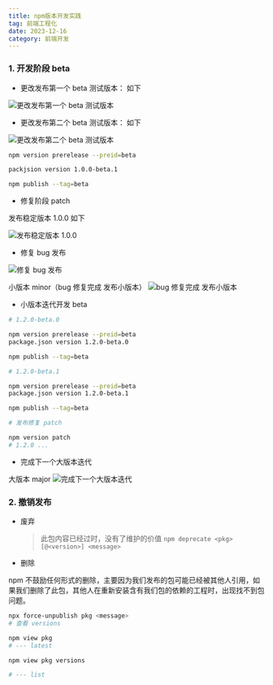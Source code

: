 ```yaml
---
title: npm版本开发实践
tag: 前端工程化
date: 2023-12-16
category: 前端开发
---
```


### 1. 开发阶段 beta

- 更改发布第一个 beta 测试版本： 如下

![更改发布第一个 beta 测试版本](https://pic4.zhimg.com/80/v2-bd3d93e723ebf4f823b1f232abab5c77_720w.webp)

- 更改发布第二个 beta 测试版本： 如下

![更改发布第二个 beta 测试版本](https://pic4.zhimg.com/80/v2-85e22b693c0e16347bd62faddea6ee1f_720w.webp)

```bash
npm version prerelease --preid=beta

packjsion version 1.0.0-beta.1

npm publish --tag=beta
```

- 修复阶段 patch

发布稳定版本 1.0.0 如下

![发布稳定版本 1.0.0](https://pic4.zhimg.com/80/v2-9e33f807d3f786a2948006a75fb6bf27_720w.webp)

- 修复 bug 发布

![修复 bug 发布](https://pic2.zhimg.com/80/v2-9bf8ef6b1e31a94799afce778e709265_720w.webp)

小版本 minor（bug 修复完成 发布小版本）
![bug 修复完成 发布小版本](https://pic3.zhimg.com/80/v2-c8b414d06d48e957941ac4556b21fdba_720w.webp)

- 小版本迭代开发 beta

```bash
# 1.2.0-beta.0

npm version prerelease --preid=beta
package.json version 1.2.0-beta.0

npm publish --tag=beta

# 1.2.0-beta.1

npm version prerelease --preid=beta
package.json version 1.2.0-beta.1

npm publish --tag=beta

# 发布修复 patch

npm version patch
# 1.2.0 ...

```

- 完成下一个大版本迭代

大版本 major
![完成下一个大版本迭代](https://pic2.zhimg.com/80/v2-4bdaa4135e1dbdeb01d62d5d43578575_720w.webp)

### 2. 撤销发布

- 废弃

  > 此包内容已经过时，没有了维护的价值 `npm deprecate <pkg>[@<version>] <message>`

- 删除

npm 不鼓励任何形式的删除，主要因为我们发布的包可能已经被其他人引用，如果我们删除了此包，其他人在重新安装含有我们包的依赖的工程时，出现找不到包问题。

```bash
npx force-unpublish pkg <message>
# 查看 versions

npm view pkg
# --- latest

npm view pkg versions

# --- list
```
